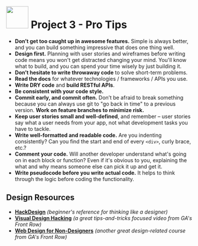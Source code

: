 # <img src="https://cloud.githubusercontent.com/assets/7833470/10899314/63829980-8188-11e5-8cdd-4ded5bcb6e36.png" height="60"> Project 3 - Pro Tips

* **Don’t get too caught up in awesome features.** Simple is always better, and you can build something impressive that does one thing well.
* **Design first.** Planning with user stories and wireframes before writing code means you won't get distracted changing your mind. You'll know what to build, and you can spend your time wisely by just building it.
* **Don’t hesitate to write throwaway code** to solve short-term problems.
* **Read the docs** for whatever technologies / frameworks / APIs you use.
* **Write DRY code** and **build RESTful APIs**.
* **Be consistent with your code style.**
* **Commit early, and commit often.** Don’t be afraid to break something because you can always use git to "go back in time" to a previous version. **Work on feature branches to minimize risk.**
* **Keep user stories small and well-defined**, and remember – user stories say what a user needs from your app, not what development tasks you have to tackle.
* **Write well-formatted and readable code.** Are you indenting consistently? Can you find the start and end of every `<div>`, curly brace, etc.?
* **Comment your code.** Will another developer understand what's going on in each block or function? Even if it's obvious to you, explaining the what and why means someone else can pick it up and get it.
* **Write pseudocode before you write actual code.** It helps to think through the logic before coding the functionality.

## Design Resources

* **<a href="https://hackdesign.org/lessons" target="_blank">HackDesign</a>** *(beginner's reference for thinking like a designer)*
* **<a href="https://generalassemb.ly/online/videos/visual-design-hacking" target="_blank">Visual Design Hacking</a>** *(a great tips-and-tricks focused video from GA's Front Row)*
* **<a href="https://generalassemb.ly/online/videos/web-design-for-non-designers" target="_blank">Web Design for Non-Designers</a>** *(another great design-related course from GA's Front Row)*
